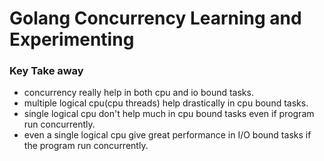 # Golang Concurrency Learning and Experimenting

### Key Take away

- concurrency really help in both cpu and io bound tasks.
- multiple logical cpu(cpu threads) help drastically in cpu bound tasks.
- single logical cpu don't help much in cpu bound tasks even if program run concurrently.
- even a single logical cpu give great performance in I/O bound tasks if the program run concurrently.